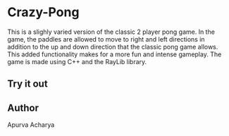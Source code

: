 # Crazy-Pong

This is a slighly varied version of the classic 2 player pong game. In the game, the paddles are allowed to move to right and left directions in addition to the up
and down direction that the classic pong game allows. This added functionality makes for a more fun and intense gameplay.
The game is made using C++ and the RayLib library.

## Try it out

## Author
Apurva Acharya



